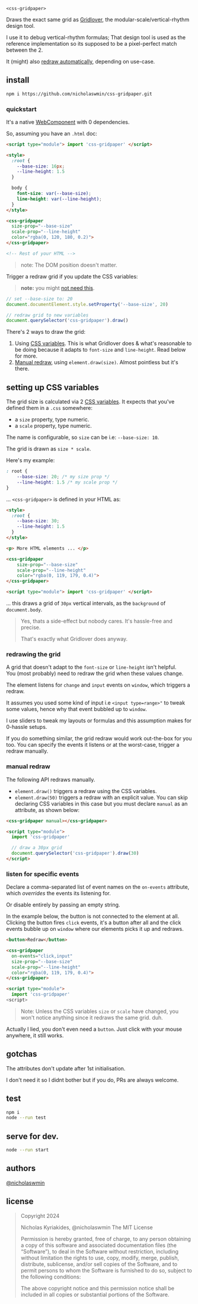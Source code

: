 `<css-gridpaper>`

Draws the exact same grid as [Gridlover][gridlover], the 
modular-scale/vertical-rhythm design tool.

I use it to debug vertical-rhythm formulas; 
That design tool is used as the reference implementation so its 
supposed to be a pixel-perfect match between the 2.

It (might) also [redraw automatically](#redrawing-the-grid), 
depending on use-case.

## install

```bash
npm i https://github.com/nicholaswmin/css-gridpaper.git
```

### quickstart

It's a native [WebComponent][wc] with 0 dependencies.

So, assuming you have an `.html` doc:

```html
<script type="module"> import 'css-gridpaper' </script>

<style>
  :root {
    --base-size: 16px;
    --line-height: 1.5
  }

  body { 
    font-size: var(--base-size); 
    line-height: var(--line-height);
  }
</style>

<css-gridpaper 
  size-prop="--base-size" 
  scale-prop="--line-height"
  color="rgba(0, 120, 180, 0.2)">
</css-gridpaper>

<!-- Rest of your HTML -->
```
> note: The DOM position doesn't matter. 

Trigger a redraw grid if you update the CSS variables:

> **note:** you might [not need this](#redrawing-the-grid).

```js
// set --base-size to: 20
document.documentElement.style.setProperty('--base-size', 20)

// redraw grid to new variables
document.querySelector('css-gridpaper').draw()
```

There's 2 ways to draw the grid:

1. Using [CSS variables][css-custom].
    This is what Gridlover does & what's reasonable to be doing because it 
    adapts to `font-size` and `line-height`. 
    Read below for more.
2. [Manual redraw](#manual-redraw), using `element.draw(size)`. 
    Almost pointless but it's there.

## setting up CSS variables

The grid size is calculated via 2 [CSS variables][css-custom].
It expects that you've defined them in a `.css` somewhere:

- a `size` property, type numeric.
- a `scale` property, type numeric. 

The name is configurable, so `size` can be i.e: `--base-size: 10`. 

The grid is drawn as `size * scale`.

Here's my example:

```css
: root {
    --base-size: 20; /* my size prop */
    --line-height: 1.5 /* my scale prop */
}
```

... `<css-gridpaper>` is defined in your HTML as:

```html
<style>
  :root {
    --base-size: 30;
    --line-height: 1.5
  }
</style>

<p> More HTML elements ... </p>

<css-gridpaper 
    size-prop="--base-size" 
    scale-prop="--line-height"
    color="rgba(0, 119, 179, 0.4)">
</css-gridpaper>

<script type="module"> import 'css-gridpaper' </script>
```
... this draws a grid of `30px` vertical intervals, 
as the `background` of `document.body`.

> Yes, thats a side-effect but nobody cares. 
> It's hassle-free and precise.  
>
> That's exactly what Gridlover does anyway.


### redrawing the grid

A grid that doesn't adapt to the `font-size` or `line-height` isn't helpful.  
You (most probably) need to redraw the grid when these values change.

The element listens for `change` and `input` events on `window`,
which triggers a redraw.

It assumes you used some kind of input i.e `<input type=range>"` to tweak some 
values, hence why that event bubbled up to `window`. 

I use sliders to tweak my layouts or formulas and this assumption 
makes for 0-hassle setups.

If you do something similar, the grid redraw would work out-the-box 
for you too. You can specify the events it listens or at the worst-case,
trigger a redraw manually.

### manual redraw

The following API redraws manually.

- `element.draw()` triggers a redraw using the CSS variables.
- `element.draw(50)` triggers a redraw with an explicit value.
  You can skip declaring CSS variables in this case but you must
  declare `manual` as an attribute, as shown below:

```html
<css-gridpaper manual></css-gridpaper>

<script type="module"> 
  import 'css-gridpaper'

  // draw a 30px grid
  document.querySelector('css-gridpaper').draw(30)
</script>
```

### listen for specific events

Declare a comma-separated list of event names on the `on-events` attribute, 
which *overrides* the events its listening for. 

Or disable entirely by passing an empty string.

In the example below, the button is not connected to the element at all. 
Clicking the button fires `click` events, it's a button after all and the 
click events bubble up on `window` where our elements picks it up and redraws.

```html
<button>Redraw</button>

<css-gridpaper 
  on-events="click,input"
  size-prop="--base-size" 
  scale-prop="--line-height"
  color="rgba(0, 119, 179, 0.4)">
</css-gridpaper>

<script type="module">
  import 'css-gridpaper'
<script>
```

> Note: Unless the CSS variables `size` or `scale` have changed, 
you won't notice anything since it redraws the same grid. duh.

Actually I lied, you don't even need a `button`. 
Just click with your mouse anywhere, it still works.

## gotchas

The attributes don't update after 1st initialisation.

I don't need it so I didnt bother but if you do, 
PRs are always welcome.

## test 

```bash
npm i 
node --run test
```

## serve for dev. 

```bash
node --run start
```

## authors

[@nicholaswmin][nicholaswmin]

## license 

> Copyright 2024
>
> Nicholas Kyriakides, @nicholaswmin
> The MIT License
>
> Permission is hereby granted, free of charge, to any person obtaining a copy 
> of this software and associated documentation files (the “Software”), to deal 
> in the Software without restriction, including without limitation the rights 
> to use, copy, modify, merge, publish, distribute, sublicense, and/or sell 
> copies of the Software, and to permit persons to whom the Software is 
> furnished to do so, subject to the following conditions:
>
> The above copyright notice and this permission notice shall be included in all 
> copies or substantial portions of the Software.


[gridlover]: https://gridlover.net
[nicholaswmin]: https://github.com/nicholaswmin
[wc]: https://developer.mozilla.org/en-US/docs/Web/API/Web_components
[css-custom]: https://developer.mozilla.org/en-US/docs/Web/CSS/Using_CSS_custom_properties
